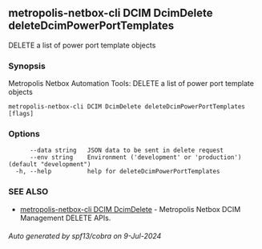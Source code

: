 ## metropolis-netbox-cli DCIM DcimDelete deleteDcimPowerPortTemplates

DELETE a list of power port template objects

### Synopsis


Metropolis Netbox Automation Tools:
  DELETE a list of power port template objects

```
metropolis-netbox-cli DCIM DcimDelete deleteDcimPowerPortTemplates [flags]
```

### Options

```
      --data string   JSON data to be sent in delete request
      --env string    Environment ('development' or 'production') (default "development")
  -h, --help          help for deleteDcimPowerPortTemplates
```

### SEE ALSO

* [metropolis-netbox-cli DCIM DcimDelete]()	 - Metropolis Netbox DCIM Management DELETE APIs.

###### Auto generated by spf13/cobra on 9-Jul-2024
